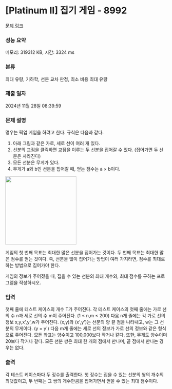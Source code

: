 # [Platinum II] 집기 게임 - 8992 

[문제 링크](https://www.acmicpc.net/problem/8992) 

### 성능 요약

메모리: 319312 KB, 시간: 3324 ms

### 분류

최대 유량, 기하학, 선분 교차 판정, 최소 비용 최대 유량

### 제출 일자

2024년 11월 28일 08:39:59

### 문제 설명

<p>명우는 픽업 게임을 하려고 한다. 규칙은 다음과 같다.</p>

<ol>
	<li>아래 그림과 같은 가로, 세로 선이 여러 개 있다.</li>
	<li>선분의 교점을 클릭하면 교점을 이루는 두 선분을 집어갈 수 있다. (집어가면 두 선분은 사라진다)</li>
	<li>모든 선분은 무게가 있다.</li>
	<li>무게가 a와 b인 선분을 집어갈 때, 얻는 점수는 a × b이다.</li>
</ol>

<p><img alt="" src="" style="height:213px; width:221px"></p>

<p>게임의 첫 번째 목표는 최대한 많은 선분을 집어가는 것이다. 두 번째 목표는 최대한 많은 점수를 얻는 것이다. 즉, 선분을 많이 집어가는 방법이 여러 가지라면, 점수를 최대로 하는 방법으로 집어가야 한다.</p>

<p>게임의 정보가 주어졌을 때, 집을 수 있는 선분의 최대 개수와, 최대 점수를 구하는 프로그램을 작성하시오.</p>

### 입력 

 <p>첫째 줄에 테스트 케이스의 개수 T가 주어진다. 각 테스트 케이스의 첫째 줄에는 가로 선의 수 n과 세로 선의 수 m이 주어진다. (1 ≤ n,m ≤ 200) 다음 n개 줄에는 각 가로 선의 정보 x,y,x',y',w가 주어진다. (x,y)와 (x',y')는 선분의 양 끝 점을 나타내고, w는 그 선분의 무게이다. (y = y') 다음 m개 줄에는 세로 선의 정보가 가로 선의 정보와 같은 형식으로 주어진다. 모든 좌표는 양수이고 100,000보다 작거나 같다. 또한, 무게도 양수이며 20보다 작거나 같다. 모든 선분 쌍은 최대 한 개의 점에서 만나며, 끝 점에서 만나는 경우는 없다.</p>

### 출력 

 <p>각 테스트 케이스마다 두 정수를 출력한다. 첫 정수는 집을 수 있는 선분의 쌍의 개수의 최댓값이고, 두 번째는 그 쌍의 개수만큼을 집어가면서 얻을 수 있는 최대 점수이다.</p>

